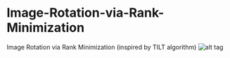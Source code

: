 # Image-Rotation-via-Rank-Minimization
Image Rotation via Rank Minimization (inspired by TILT algorithm)
![alt tag](http://perception.csl.illinois.edu/matrix-rank/Images/tilt_imgs.png)
